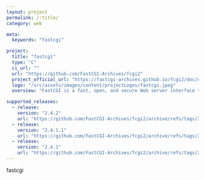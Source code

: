 ```yaml
---
layout: project
permalink: /:title/
category: web

meta:
  keywords: "fastcgi"

project:
  title: "fastcgi"
  type: "C"
  ci_url: ""
  url: "https://github.com/FastCGI-Archives/fcgi2"
  project_official_url: "https://fastcgi-archives.github.io/fcgi2/doc/overview.html"
  logo: "/src/assets/images/content/projectLogos/fastcgi.jpeg"
  overview: "FastCGI is a fast, open, and secure Web server interface that solves the performance problems inherent in CGI, without introducing the overhead and complexity of proprietary APIs (Application Programming Interfaces)."

supported_releases:
  - release:
    version: "2.4.2"
    url: "https://github.com/FastCGI-Archives/fcgi2/archive/refs/tags/2.4.2.tar.gz"
  - release:
    version: "2.4.1.1"
    url: "https://github.com/FastCGI-Archives/fcgi2/archive/refs/tags/2.4.1.1.tar.gz"
  - release:
    version: "2.4.1"
    url: "https://github.com/FastCGI-Archives/fcgi2/archive/refs/tags/2.4.1.tar.gz"
---
```


<p>fastcgi</p>
